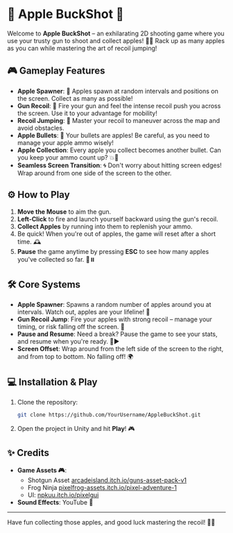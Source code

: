 # 🍏 **Apple BuckShot** 🍏

Welcome to **Apple BuckShot** – an exhilarating 2D shooting game where you use your trusty gun to shoot and collect apples! 🎯🍎 Rack up as many apples as you can while mastering the art of recoil jumping!

## 🎮 **Gameplay Features**
- **Apple Spawner**: 🍏 Apples spawn at random intervals and positions on the screen. Collect as many as possible!
- **Gun Recoil**: 🔫 Fire your gun and feel the intense recoil push you across the screen. Use it to your advantage for mobility!
- **Recoil Jumping**: 🚀 Master your recoil to maneuver across the map and avoid obstacles.
- **Apple Bullets**: 🍏 Your bullets are apples! Be careful, as you need to manage your apple ammo wisely!
- **Apple Collection**: Every apple you collect becomes another bullet. Can you keep your ammo count up? 💥🍏
- **Seamless Screen Transition**: 🌀 Don't worry about hitting screen edges! Wrap around from one side of the screen to the other.

## ⚙️ **How to Play**
1. **Move the Mouse** to aim the gun.
2. **Left-Click** to fire and launch yourself backward using the gun's recoil.
3. **Collect Apples** by running into them to replenish your ammo.
4. Be quick! When you're out of apples, the game will reset after a short time. 🕰️
5. **Pause** the game anytime by pressing **ESC** to see how many apples you've collected so far. 🍏⏸️

## 🛠️ **Core Systems**
- **Apple Spawner**: Spawns a random number of apples around you at intervals. Watch out, apples are your lifeline! 🍏
- **Gun Recoil Jump**: Fire your apples with strong recoil – manage your timing, or risk falling off the screen. 🔫
- **Pause and Resume**: Need a break? Pause the game to see your stats, and resume when you're ready. 🛑▶️
- **Screen Offset**: Wrap around from the left side of the screen to the right, and from top to bottom. No falling off! 🌍

## 💻 **Installation & Play**
1. Clone the repository:
   ```bash
   git clone https://github.com/YourUsername/AppleBuckShot.git
   ```
2. Open the project in Unity and hit **Play**! 🎮

## ✨ **Credits**
- **Game Assets 🎮**: 
    - Shotgun Asset [arcadeisland.itch.io/guns-asset-pack-v1](arcadeisland.itch.io/guns-asset-pack-v1)
    - Frog Ninja [pixelfrog-assets.itch.io/pixel-adventure-1](pixelfrog-assets.itch.io/pixel-adventure-1)
    - UI: [npkuu.itch.io/pixelgui](npkuu.itch.io/pixelgui)
- **Sound Effects**: YouTube 🎥
---

Have fun collecting those apples, and good luck mastering the recoil! 🍏🔫